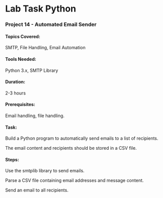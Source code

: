 
# Lab Task Python
### Project 14 - Automated Email Sender
#### Topics Covered: 
SMTP, File Handling, Email Automation
#### Tools Needed: 
Python 3.x, SMTP Library
#### Duration: 
2-3 hours
#### Prerequisites: 
Email handling, file handling.

#### Task:
Build a Python program to automatically send emails to a list of recipients.

The email content and recipients should be stored in a CSV file.

#### Steps:
Use the smtplib library to send emails.

Parse a CSV file containing email addresses and message content.

Send an email to all recipients.



